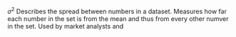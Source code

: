 $\sigma^2$ Describes the spread between numbers in a dataset.
Measures how far each number in the set is from the mean and thus from every other numver in the set. Used by market analysts and 